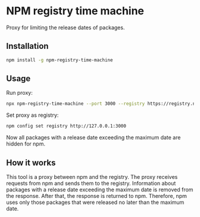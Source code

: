 # NPM registry time machine

Proxy for limiting the release dates of packages.

## Installation

```bash
npm install -g npm-registry-time-machine
```

## Usage

Run proxy:
```bash
npx npm-registry-time-machine --port 3000 --registry https://registry.npmjs.org --timeout 120 --max-date 2022-02-02
```

Set proxy as registry:
```bash
npm config set registry http://127.0.0.1:3000
```

Now all packages with a release date exceeding the maximum date are hidden for npm.

## How it works

This tool is a proxy between npm and the registry. The proxy receives requests from npm and sends them to the registry. Information about packages with a release date exceeding the maximum date is removed from the response. After that, the response is returned to npm. Therefore, npm uses only those packages that were released no later than the maximum date.
